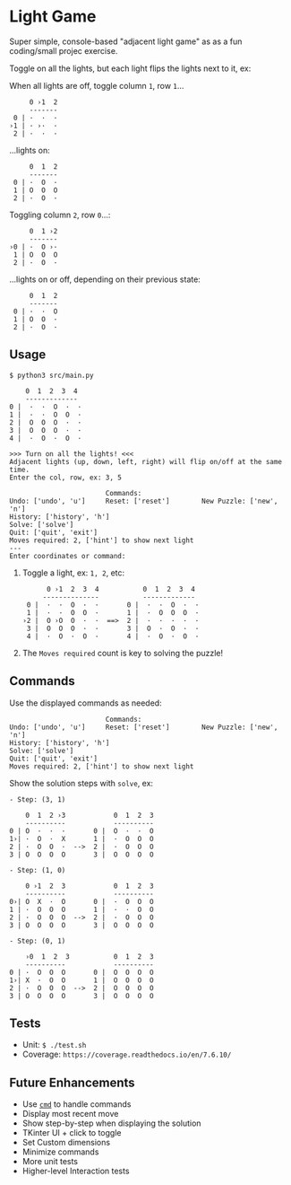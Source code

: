 # Light Game

Super simple, console-based "adjacent light game" as as a fun coding/small projec exercise.

Toggle on all the lights, but each light flips the lights next to it, ex:

When all lights are off, toggle column `1`, row `1`...

         0 ›1  2  
         -------
     0 | ·  ·  ·
    ›1 | · ›·  ·        
     2 | ·  ·  ·

...lights on:

         0  1  2  
         -------
     0 | ·  O  ·
     1 | O  O  O        
     2 | ·  O  ·

Toggling column `2`, row `0`...:

         0  1 ›2  
         -------
    ›0 | ·  O ›·
     1 | O  O  O        
     2 | ·  O  ·

...lights on or off, depending on their previous state:

         0  1  2  
         -------
     0 | ·  ·  O
     1 | O  O  ·        
     2 | ·  O  ·

## Usage
`$ python3 src/main.py`

        0  1  2  3  4
        -------------
    0 |  ·  ·  O  ·  ·
    1 |  ·  ·  O  O  ·
    2 |  O  O  O  ·  ·
    3 |  O  O  O  ·  ·
    4 |  ·  O  ·  O  ·

    >>> Turn on all the lights! <<<
    Adjacent lights (up, down, left, right) will flip on/off at the same time.
    Enter the col, row, ex: 3, 5

                            Commands:
    Undo: ['undo', 'u']     Reset: ['reset']        New Puzzle: ['new', 'n']
    History: ['history', 'h']
    Solve: ['solve']
    Quit: ['quit', 'exit']
    Moves required: 2, ['hint'] to show next light
    ---
    Enter coordinates or command: 

1. Toggle a light, ex: `1, 2`, etc:

             0 ›1  2  3  4           0  1  2  3  4
            --------------           -------------
        0 |  ·  ·  O  ·  ·       0 |  ·  ·  O  ·  ·
        1 |  ·  ·  O  O  ·       1 |  ·  O  O  O  ·
       ›2 |  O ›O  O  ·  ·  ==>  2 |  ·  ·  ·  ·  ·
        3 |  O  O  O  ·  ·       3 |  O  ·  O  ·  ·       
        4 |  ·  O  ·  O  ·       4 |  ·  O  ·  O  ·

1. The `Moves required` count is key to solving the puzzle!

## Commands
Use the displayed commands as needed:

                            Commands:
    Undo: ['undo', 'u']     Reset: ['reset']        New Puzzle: ['new', 'n']
    History: ['history', 'h']
    Solve: ['solve']
    Quit: ['quit', 'exit']
    Moves required: 2, ['hint'] to show next light

Show the solution steps with `solve`, ex:

    - Step: (3, 1)

        0  1  2 ›3            0  1  2  3
        ----------            ----------
    0 | O  ·  ·  ·       0 |  O  ·  ·  O
    1›| ·  O  ·  X       1 |  ·  O  O  O
    2 | ·  O  O  ·  -->  2 |  ·  O  O  O
    3 | O  O  O  O       3 |  O  O  O  O

    - Step: (1, 0)

        0 ›1  2  3            0  1  2  3
        ----------            ----------
    0›| O  X  ·  O       0 |  ·  O  O  O
    1 | ·  O  O  O       1 |  ·  ·  O  O
    2 | ·  O  O  O  -->  2 |  ·  O  O  O
    3 | O  O  O  O       3 |  O  O  O  O

    - Step: (0, 1)

        ›0  1  2  3           0  1  2  3
        ----------            ----------
    0 | ·  O  O  O       0 |  O  O  O  O
    1›| X  ·  O  O       1 |  O  O  O  O
    2 | ·  O  O  O  -->  2 |  O  O  O  O
    3 | O  O  O  O       3 |  O  O  O  O

## Tests
- Unit: `$ ./test.sh`
- Coverage: `https://coverage.readthedocs.io/en/7.6.10/`

## Future Enhancements
- Use [`cmd`](https://docs.python.org/3.12/library/cmd.html) to handle commands
- Display most recent move
- Show step-by-step when displaying the solution
- TKinter UI + click to toggle
- Set Custom dimensions
- Minimize commands
- More unit tests
- Higher-level Interaction tests
